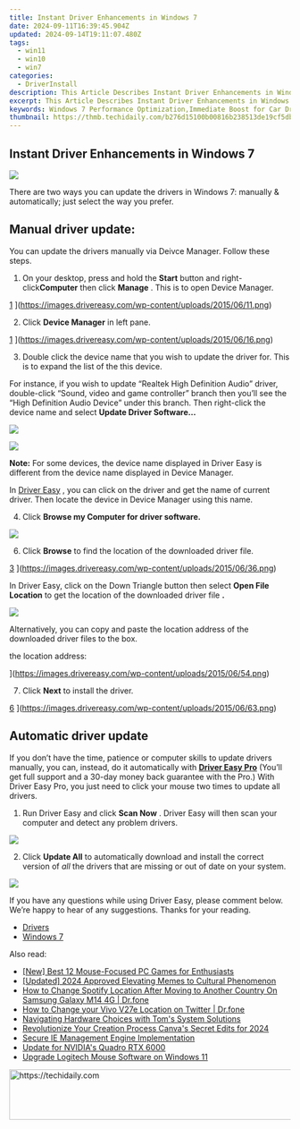 ```yaml
---
title: Instant Driver Enhancements in Windows 7
date: 2024-09-11T16:39:45.904Z
updated: 2024-09-14T19:11:07.480Z
tags:
  - win11
  - win10
  - win7
categories:
  - DriverInstall
description: This Article Describes Instant Driver Enhancements in Windows 7
excerpt: This Article Describes Instant Driver Enhancements in Windows 7
keywords: Windows 7 Performance Optimization,Immediate Boost for Car Drivers on Windows,Windows 7 Driver Updates for Vehicles,Accelerating Driving Experience on Windows 7,Speed Enhancements in Automotive Windows OS,Windows 7 Real-Time Driver Support,Windows 7 Drivers for Faster System Response in Vehicles
thumbnail: https://thmb.techidaily.com/b276d15100b00816b238513de19cf5dbb90f578402c4c455ac709e533cfa60c1.jpg
---
```


## Instant Driver Enhancements in Windows 7

![](https://images.drivereasy.com/wp-content/uploads/2019/12/update-windows-7-drivers.jpg)

 There are two ways you can update the drivers in Windows 7: manually & automatically; just select the way you prefer.

## **Manual driver update:**  

 You can update the drivers manually via Deivce Manager. Follow these steps.

 1) On your desktop, press and hold the **Start** button and right-click**Computer** then click **Manage** . This is to open Device Manager.

[1](https://images.drivereasy.com/wp-content/uploads/2015/06/11-293x300.png) ](https://images.drivereasy.com/wp-content/uploads/2015/06/11.png)

 2) Click **Device Manager** in left pane.

[1](https://images.drivereasy.com/wp-content/uploads/2015/06/16-500x383.png) ](https://images.drivereasy.com/wp-content/uploads/2015/06/16.png)

 3) Double click the device name that you wish to update the driver for. This is to expand the list of the this device.

 For instance, if you wish to update “Realtek High Definition Audio” driver, double-click “Sound, video and game controller” branch then you’ll see the “High Definition Audio Device” under this branch. Then right-click the device name and select **Update Driver Software…**

![](https://images.drivereasy.com/wp-content/uploads/2017/03/img_58d9dbd8d87e8.jpg)

![](https://images.drivereasy.com/wp-content/uploads/2017/03/img_58d9dc0da6085.png)

**Note:**  For some devices, the device name displayed in Driver Easy is different from the device name displayed in Device Manager.  

 In [Driver Easy](https://tools.techidaily.com/drivereasy/download/) , you can click on the driver and get the name of current driver. Then locate the device in Device Manager using this name.

 4) Click **Browse my Computer for driver software.**

![](https://images.drivereasy.com/wp-content/uploads/2016/09/img_57cfcb5728d5d.png)

 6) Click   **Browse**  to find the location of the downloaded driver file.

[3](https://images.drivereasy.com/wp-content/uploads/2015/06/36-500x366.png) ](https://images.drivereasy.com/wp-content/uploads/2015/06/36.png)

 In Driver Easy, click on the Down Triangle button then select   **Open File Location**  to get the location of the downloaded driver file   **.**

![](https://images.drivereasy.com/wp-content/uploads/2019/12/open-file-location.jpg)

 Alternatively, you can copy and paste the location address of the downloaded driver files to the box.

the location address:

[](https://images.drivereasy.com/wp-content/uploads/2017/11/img_5a0e98ecec526.jpg) ](https://images.drivereasy.com/wp-content/uploads/2015/06/54.png)

 7) Click   **Next**  to install the driver.

[6](https://images.drivereasy.com/wp-content/uploads/2015/06/63-500x366.png) ](https://images.drivereasy.com/wp-content/uploads/2015/06/63.png)

## Automatic driver update

 If you don’t have the time, patience or computer skills to update drivers manually, you can, instead, do it automatically with **[Driver Easy Pro](https://tools.techidaily.com/drivereasy/download/)**  (You’ll get full support and a 30-day money back guarantee with the Pro.) With  Driver Easy Pro, you just need to click your mouse two times to update all drivers.

 1) Run Driver Easy and click **Scan Now** . Driver Easy will then scan your computer and detect any problem drivers.

![](https://images.drivereasy.com/wp-content/uploads/2019/12/update-drivers-drivereasy-en-1.jpg)

 2) Click **Update All**  to automatically download and install the correct version of _all_  the drivers that are missing or out of date on your system.

![](https://images.drivereasy.com/wp-content/uploads/2019/12/update-all-drivers-drivereasy.jpg)

 If you have any questions while using Driver Easy, please comment below. We’re happy to hear of any suggestions. Thanks for your reading.

* [Drivers](https://tools.techidaily.com/drivereasy/download/)
* [Windows 7](https://tools.techidaily.com/drivereasy/download/)

<ins class="adsbygoogle"
     style="display:block"
     data-ad-format="autorelaxed"
     data-ad-client="ca-pub-7571918770474297"
     data-ad-slot="1223367746"></ins>

<ins class="adsbygoogle"
     style="display:block"
     data-ad-client="ca-pub-7571918770474297"
     data-ad-slot="8358498916"
     data-ad-format="auto"
     data-full-width-responsive="true"></ins>

<span class="atpl-alsoreadstyle">Also read:</span>
<div><ul>
<li><a href="https://screen-activity-recording.techidaily.com/new-best-12-mouse-focused-pc-games-for-enthusiasts/"><u>[New] Best 12 Mouse-Focused PC Games for Enthusiasts</u></a></li>
<li><a href="https://fox-access.techidaily.com/updated-2024-approved-elevating-memes-to-cultural-phenomenon/"><u>[Updated] 2024 Approved Elevating Memes to Cultural Phenomenon</u></a></li>
<li><a href="https://fake-location.techidaily.com/how-to-change-spotify-location-after-moving-to-another-country-on-samsung-galaxy-m14-4g-drfone-by-drfone-virtual-android/"><u>How to Change Spotify Location After Moving to Another Country On Samsung Galaxy M14 4G | Dr.fone</u></a></li>
<li><a href="https://location-social.techidaily.com/how-to-change-your-vivo-v27e-location-on-twitter-drfone-by-drfone-virtual-android/"><u>How to Change your Vivo V27e Location on Twitter | Dr.fone</u></a></li>
<li><a href="https://hardware-updates.techidaily.com/navigating-hardware-choices-with-toms-system-solutions/"><u>Navigating Hardware Choices with Tom's System Solutions</u></a></li>
<li><a href="https://vp-tips.techidaily.com/revolutionize-your-creation-process-canvas-secret-edits-for-2024/"><u>Revolutionize Your Creation Process Canva's Secret Edits for 2024</u></a></li>
<li><a href="https://driver-install.techidaily.com/secure-ie-management-engine-implementation/"><u>Secure IE Management Engine Implementation</u></a></li>
<li><a href="https://driver-install.techidaily.com/update-for-nvidias-quadro-rtx-6000/"><u>Update for NVIDIA's Quadro RTX 6000</u></a></li>
<li><a href="https://driver-install.techidaily.com/upgrade-logitech-mouse-software-on-windows-11/"><u>Upgrade Logitech Mouse Software on Windows 11</u></a></li>
</ul></div>

<!-- affiliate ads begin -->
<a href="https://bluettius.sjv.io/c/5597632/2139111/17108" target="_top" id="2139111">
  <img src="//a.impactradius-go.com/display-ad/17108-2139111" border="0" alt="https://techidaily.com" width="728" height="90"/>
</a>
<img height="0" width="0" src="https://bluettius.sjv.io/i/5597632/2139111/17108" style="position:absolute;visibility:hidden;" border="0" />
<!-- affiliate ads end -->

